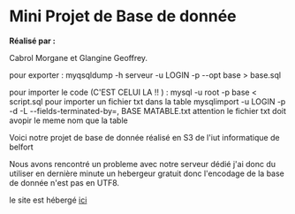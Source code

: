 Mini Projet de Base de donnée 
=============================

**Réalisé par :**

Cabrol Morgane et Glangine Geoffrey.



pour exporter : 
myqsqldump -h serveur -u LOGIN -p --opt base > base.sql

pour importer le code (C'EST CELUI LA !! ) :
mysql -u root -p base < script.sql
pour importer un fichier txt dans la table
mysqlimport -u LOGIN -p -d -L --fields-terminated-by=, BASE MATABLE.txt 
 attention le fichier txt doit avopir le meme nom que la table

Voici notre projet de base de donnée réalisé en S3 de l'iut informatique de belfort

Nous avons rencontré un probleme avec notre serveur dédié j'ai donc du utiliser en dernière minute un hebergeur gratuit donc l'encodage de la base de donnée n'est pas en UTF8.
 
 le site est hébergé [ici](http://kwidz404.esy.es/Mini_projet/index.php) 
